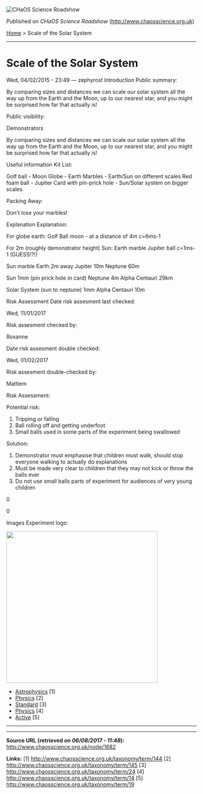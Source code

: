 <img src="http://www.chaosscience.org.uk/sites/default/files/garland_logo.png" alt="CHaOS Science Roadshow" id="logo" class="print-logo" />

Published on *CHaOS Science Roadshow* (<http://www.chaosscience.org.uk>)

[Home](http://www.chaosscience.org.uk/) &gt; Scale of the Solar System

------------------------------------------------------------------------

Scale of the Solar System
=========================

<span class="submitted">Wed, 04/02/2015 - 23:49 — zephyrost</span>
Introduction
Public summary: 

By comparing sizes and distances we can scale our solar system all the way up from the Earth and the Moon, up to our nearest star, and you might be surprised how far that actually is!

Public visibility: 

Demonstrators

By comparing sizes and distances we can scale our solar system all the way up from the Earth and the Moon, up to our nearest star, and you might be surprised how far that actually is!

Useful information
Kit List: 

Golf ball - Moon
Globe - Earth
Marbles - Earth/Sun on different scales
Red foam ball - Jupiter
Card with pin-prick hole - Sun/Solar system on bigger scales

Packing Away: 

Don't lose your marbles!

Explanation
Explanation: 

For globe earth:
Golf Ball moon - at a distance of 4m
c=6ms-1

For 2m (roughly demonstrator height) Sun:
Earth marble
Jupiter ball
c=1ms-1 (GUESS!?!)

Sun marble
Earth 2m away
Jupiter 10m
Neptune 60m

Sun 1mm (pin prick hole in card)
Neptune 4m
Alpha Centauri 29km

Solar System (sun to neptune) 1mm
Alpha Centauri 10m

Risk Assessment
Date risk assesment last checked: 

<span class="date-display-single">Wed, 11/01/2017</span>

Risk assesment checked by: 

Roxanne

Date risk assesment double checked: 

<span class="date-display-single">Wed, 01/02/2017</span>

Risk assesment double-checked by: 

Mattlem

Risk Assessment: 

Potential risk:
1) Tripping or falling
2) Ball rolling off and getting underfoot
3) Small balls used in some parts of the experiment being swallowed

Solution:
1) Demonstrator must emphasise that children must walk, should stop everyone walking to actually do explanations
2) Must be made very clear to children that they may not kick or throw the balls ever
3) Do not use small balls parts of experiment for audiences of very young children

0

0

Images
Experiment logo: 

<img src="http://www.chaosscience.org.uk/sites/default/files/imagefield_default_images/unknownexpt.png?1321624030" class="imagefield imagefield-field_experiment_logo" width="400" height="400" />

-   [Astrophysics](http://www.chaosscience.org.uk/taxonomy/term/144) <span class="print-footnote">\[1\]</span>
-   [Physics](http://www.chaosscience.org.uk/taxonomy/term/145) <span class="print-footnote">\[2\]</span>
-   [Standard](http://www.chaosscience.org.uk/taxonomy/term/24 "A standard CHaOS experiment, useable for all hands-on events.") <span class="print-footnote">\[3\]</span>
-   [Physics](http://www.chaosscience.org.uk/taxonomy/term/14) <span class="print-footnote">\[4\]</span>
-   [Active](http://www.chaosscience.org.uk/taxonomy/term/19 "Experiment has working equipment at the time of last update, and is available for events.") <span class="print-footnote">\[5\]</span>

****

------------------------------------------------------------------------

**Source URL (retrieved on *06/08/2017 - 11:48*):** <http://www.chaosscience.org.uk/node/1682>

**Links:**
\[1\] http://www.chaosscience.org.uk/taxonomy/term/144
\[2\] http://www.chaosscience.org.uk/taxonomy/term/145
\[3\] http://www.chaosscience.org.uk/taxonomy/term/24
\[4\] http://www.chaosscience.org.uk/taxonomy/term/14
\[5\] http://www.chaosscience.org.uk/taxonomy/term/19


